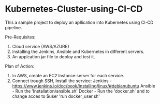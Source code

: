 # Kubernetes-Cluster-using-CI-CD

This a sample project to deploy an apllication into Kubernetes using CI-CD pipeline.

Pre-Requisites:
1. Cloud service (AWS/AZURE)
2. Installing the Jenkins, Ansible and Kubernetes in different servers.
3. An applcation jar file to deploy and test it.


Plan of Action:
1. In AWS, create an EC2 Instance server for each service.
2. Connect trough SSH, Install the service:
    Jenkins - https://www.jenkins.io/doc/book/installing/linux/#debianubuntu
    Ansible - Run the 'Installation/ansible.sh'
    Docker - Run the 'docker.sh' and to change acces to $user 'run docker_user.sh'